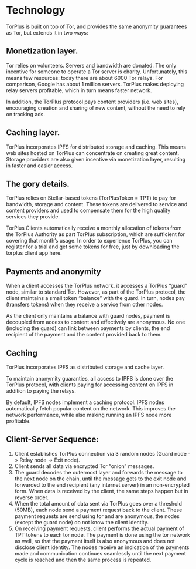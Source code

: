 # Technology

TorPlus is built on top of Tor, and provides the same anonymity guarantees as Tor, but extends it in two ways:

## Monetization layer.

Tor relies on volunteers. Servers and bandwidth are donated. The only incentive for someone to operate a Tor server is charity. Unfortunately, this means few resources: today there are about 6000 Tor relays. For comparison, Google has about 1 million servers. TorPlus makes deploying relay servers profitable, which in turn means faster network.

In addition, the TorPlus protocol pays content providers (i.e. web sites), encouraging creation and sharing of new content, without the need to rely on tracking ads.

## Caching layer.

TorPlus incorporates IPFS for distributed storage and caching. This means web sites hosted on TorPlus can concentrate on creating great content. Storage providers are also given incentive via monetization layer, resulting in faster and easier access.

## The gory details.

TorPlus relies on Stellar-based tokens (TorPlusToken = TPT) to pay for bandwidth, storage and content. These tokens are delivered to service and content providers and used to compensate them for the high quality services they provide.

TorPlus Clients automatically receive a monthly allocation of tokens from the TorPlus Authority as part TorPlus subscription, which are sufficient for covering that month’s usage. In order to experience TorPlus, you can register for a trial and get some tokens for free, just by downloading the torplus client app here.

## Payments and anonymity

When a client accesses the TorPlus network, it accesses a TorPlus “guard” node, similar to standard Tor. However, as part of the TorPlus protocol, the client maintains a small token “balance” with the guard. In turn, nodes pay (transfers tokens) when they receive a service from other nodes.

As the client only maintains a balance with guard nodes, payment is decoupled from access to content and effectively are anonymous. No one (including the guard) can link between payments by clients, the end recipient of the payment and the content provided back to them.

## Caching

TorPlus incorporates IPFS as distributed storage and cache layer.

To maintain anonymity guaranties, all access to IPFS is done over the TorPlus protocol, with clients paying for accessing content on IPFS in addition to paying the relays.

By default, IPFS nodes implement a caching protocol: IPFS nodes automatically fetch popular content on the network. This improves the network performance, while also making running an IPFS node more profitable.

## Client-Server Sequence:

1. Client establishes TorPlus connection via 3 random nodes (Guard node -> Relay node -> Exit node).
2. Client sends all data via encrypted Tor “onion” messages.
3. The guard decodes the outermost layer and forwards the message to the next node on the chain, until the message gets to the exit node and forwarded to the end recipient (any internet server) in an non-encrypted form.
When data is received by the client, the same steps happen but in reverse order.
4. When the total amount of data sent via TorPlus goes over a threshold (50MB), each node send a payment request back to the client. These payment requests are send using tor and are anonymous, the nodes (except the guard node) do not know the client identity.
5. On receiving payment requests, client performs the actual payment of TPT tokens to each tor node. The payment is done using the tor network as well, so that the payment itself is also anonymous and does not disclose client identity.
The nodes receive an indication of the payments made and communication continues seamlessly until the next payment cycle is reached and then the same process is repeated.
